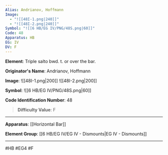 ```yaml
---
Alias: Andrianov, Hoffmann
Image:
  - "![[48I-1.png|240]]"
  - "![[48I-2.png|240]]"
Symbol: "![[6 HB/EG IV/PNG/48S.png|60]]"
Code: 48
Apparatus: HB
EG: IV
DV: F
---
```

**Element**: Triple salto bwd. t. or over the bar.

**Originator's Name**: Andrianov, Hoffmann

**Image**:
![[48I-1.png|200]]
![[48I-2.png|200]]

**Symbol**:
![[6 HB/EG IV/PNG/48S.png|60]]

**Code Identification Number**: 48

>**Difficulty Value**: F

___
**Apparatus**: [[Horizontal Bar]]

**Element Group**: [[6 HB/EG IV/EG IV - Dismounts|EG IV - Dismounts]]
___
#HB #EG4 #F
